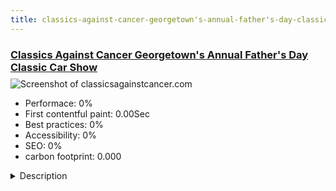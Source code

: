 ```yaml
---
title: classics-against-cancer-georgetown's-annual-father's-day-classic-car-show
---
```


<div style="height: 3rem">
  <a href="http://classicsagainstcancer.com/"><h3>Classics Against Cancer Georgetown's Annual Father's Day Classic Car Show</h3></a>
</div>
<img loading="lazy" src="" alt="Screenshot of classicsagainstcancer.com" />
<ul>
  <li>Performace: 0%</li>
  <li>
    First contentful paint:
    0.00Sec
  </li>
  <li>Best practices: 0%</li>
  <li>Accessibility: 0%</li>
  <li>SEO: 0%</li>
  <li>carbon footprint: 0.000</li>
</ul>
<details>
  <summary>Description</summary>
  <p>This site is for Classics Against Cancer Car Show, an annual fundraiser event with funds in support of childhood cancer. 2017 marked the 30th year of the show and my second iteration of the website. 

When I found out several years ago that a friend had taken over running the event I volunteered to take care of the website for him. It has been a pleasure to work with Chris on this but also an honour to be able to do this for my home town show. My Dad and I used to go to this show so all the feels.Site is built in Bootstrap 3 utilizing the Embryo template. Unlike my usual builds, this one the home page design was done by Jeremy Letkemann and integration was done by AM Graphix. There were some challenges as the design didn't account for responsive viewing. Lots of finessing was required.

The site makes large use of the Joomla core banners functionality and has for many years now. Utilizing banners allows the site to track views/click throughs for all the sponsors so when organizers go out every year they can provide the traffic sent to their site. For the cost of sponsorship the price per click is very cheap indeed. 

Form Maker Pro was used for the forms on the site and allowed for payment with registration.</p>
</details>

